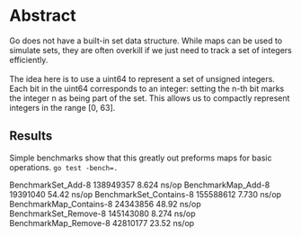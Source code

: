 # Abstract

Go does not have a built-in set data structure. While maps can be used to simulate sets, they are often overkill if we just need to track a set of integers efficiently.
<br/>
<br/>
The idea here is to use a uint64 to represent a set of unsigned integers. Each bit in the uint64 corresponds to an integer: setting the n-th bit marks the integer n as being part of the set. This allows us to compactly represent integers in the range [0, 63].

## Results

Simple benchmarks show that this greatly out preforms maps for basic operations.
`go test -bench=.`

BenchmarkSet_Add-8 138949357 8.624 ns/op
BenchmarkMap_Add-8 19391040 54.42 ns/op
BenchmarkSet_Contains-8 155588612 7.730 ns/op
BenchmarkMap_Contains-8 24343856 48.92 ns/op
BenchmarkSet_Remove-8 145143080 8.274 ns/op
BenchmarkMap_Remove-8 42810177 23.52 ns/op
